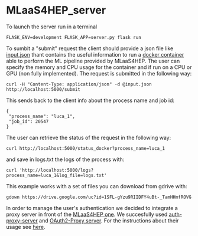 # MLaaS4HEP_server
To launch the server run in a terminal
```
FLASK_ENV=development FLASK_APP=server.py flask run
```
To sumbit a "submit" request the client should provide a json file like [input.json](https://github.com/lgiommi/MLaaS4HEP_server/blob/master/input.json)
thant contains the useful information to run a [docker container](https://github.com/lgiommi/MLaaS4HEP_server/blob/157515a5b35e258196e1cc407498d51735def392/run_container.py#L41) able to perform the ML pipeline provided by MLaaS4HEP. The user can specify the memory and CPU usage for the container and if run on a CPU or GPU (non fully implemented). The request is submitted in the following way:
```
curl -H "Content-Type: application/json" -d @input.json http://localhost:5000/submit
```
This sends back to the client info about the process name and job id:
```
{
 "process_name": "luca_1",
 "job_id": 20547
}
```
The user can retrieve the status of the request in the following way:
```
curl http://localhost:5000/status_docker?process_name=luca_1
```
and save in logs.txt the logs of the process with:
```
curl 'http://localhost:5000/logs?process_name=luca_1&log_file=logs.txt'
```
This example works with a set of files you can download from gdrive with:
```
gdown https://drive.google.com/uc?id=1SFL-gYzu9RIIDFY4uBt-_TamHHmfROVG
```
In order to manage the user's authentication we decided to integrate a proxy server in front of the [MLaaS4HEP one](https://github.com/lgiommi/MLaaS4HEP_server/blob/master/server.py). We succesfully used [auth-proxy-server](https://github.com/dmwm/auth-proxy-server.git) and [OAuth2-Proxy server](https://oauth2-proxy.github.io/oauth2-proxy/). For the instructions about their usage see [here](https://github.com/lgiommi/MLaaS4HEP_server/tree/master/doc).
